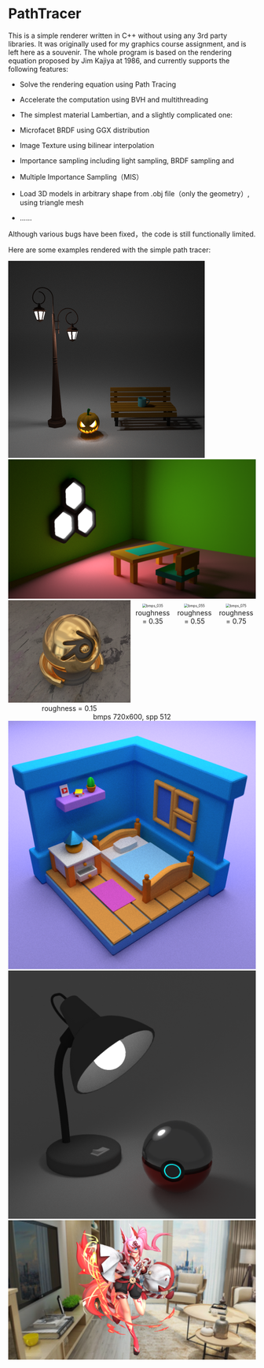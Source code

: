 # PathTracer

This is a simple renderer written in C++ without using any 3rd party libraries. It was originally used for my graphics course assignment, and is left here as a souvenir. The whole program is based on the rendering equation proposed by Jim Kajiya at 1986, and currently supports the following features: 

* Solve the rendering equation using Path Tracing

* Accelerate the computation using BVH and multithreading

* The simplest material Lambertian, and a slightly complicated one: 

* Microfacet BRDF using GGX distribution

* Image Texture using bilinear interpolation

* Importance sampling including light sampling, BRDF sampling and

* Multiple Importance Sampling（MIS）

* Load 3D models in arbitrary shape from .obj file（only the geometry）, using triangle mesh

* ......

Although various bugs have been fixed，the code is still functionally limited. 

Here are some examples rendered with the simple path tracer: 

<img src="exhibit/street.png" alt="street" style="zoom: 50%;" />

<img src="exhibit/desk.png" alt="desk" style="zoom: 50%;" />

<div style="display:flex;justify-content:center">
    <div style="text-align:center;margin-right:5px">
        <img alt="bmps_015" src="exhibit/bmps_015.png" style="zoom:50%"/>
        <div style="font-size:14px">roughness = 0.15</div>
	</div>
    <div style="text-align:center;margin-right:5px">
        <img alt="bmps_035" src="exhibit/bmps_035.png" style="zoom:50%"/>
        <div style="font-size:14px">roughness = 0.35</div>
	</div>
    <div style="text-align:center;margin-right:5px">
        <img alt="bmps_055" src="exhibit/bmps_055.png" style="zoom:50%"/>
        <div style="font-size:14px">roughness = 0.55</div>
	</div>
    <div style="text-align:center">
        <img alt="bmps_075" src="exhibit/bmps_075.png" style="zoom:50%"/>
        <div style="font-size:14px">roughness = 0.75</div>
	</div>
</div>
<div style="font-size:14px;text-align:center">
    bmps 720x600, spp 512
</div>

<img src="exhibit/bedroom.png" alt="bedroom" style="zoom:50%;" />

<img src="exhibit/poke.png" alt="poke" style="zoom:50%;" />

<img src="exhibit/Higokumaru.png" alt="Higokumaru" style="zoom:50%;" />
